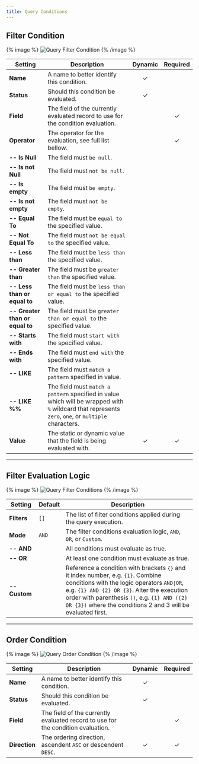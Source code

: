 ```yaml
---
title: Query Conditions
---
```


## Filter Condition

{% image %}
![Query Filter Condition](/next/assets/ytp/sources/query-filter-condition.webp)
{% /image %}

| Setting | Description | Dynamic | Required |
| ------- | ----------- | :-----: | :------: |
| **Name** | A name to better identify this condition. | &#x2713; |
| **Status** | Should this condition be evaluated. | &#x2713; |
| **Field** | The field of the currently evaluated record to use for the condition evaluation. | | &#x2713; |
| **Operator** | The operator for the evaluation, see full list bellow. | | &#x2713; |
| **-- Is Null** | The field must `be null`. |
| **-- Is not Null** | The field must `not be null`. |
| **-- Is empty** | The field must `be empty`. |
| **-- Is not empty** | The field must `not be empty`. |
| **-- Equal To** | The field must be `equal to` the specified value. |
| **-- Not Equal To** | The field must `not be equal to` the specified value. |
| **-- Less than** | The field must be `less than` the specified value. |
| **-- Greater than** | The field must be `greater than` the specified value. |
| **-- Less than or equal to** | The field must be `less than or equal to` the specified value. |
| **-- Greater than or equal to** | The field must be `greater than or equal to` the specified value. |
| **-- Starts with** | The field must `start with` the specified value. |
| **-- Ends with** | The field must `end with` the specified value. |
| **-- LIKE** | The field must `match a pattern` specified in value.  |
| **-- LIKE %%** | The field must `match a pattern` specified in value which will be wrapped with `%` wildcard that represents `zero`, `one`, or `multiple` characters. |
| **Value** | The static or dynamic value that the field is being evaluated with. | &#x2713; | &#x2713; |

---

## Filter Evaluation Logic

{% image %}
![Query Filter Conditions](/next/assets/ytp/sources/query-filter-conditions.webp)
{% /image %}

| Setting | Default | Description |
| ------- | ------- | ----------- |
| **Filters** | `[]` | The list of filter conditions applied during the query execution. |
| **Mode** | `AND` | The filter conditions evaluation logic, `AND`, `OR`, or `Custom`. |
| **-- AND** |  | All conditions must evaluate as true. |
| **-- OR** |  | At least one condition must evaluate as true. |
| **-- Custom** |  | Reference a condition with brackets `{}` and it index number, e.g. `{1}`. Combine conditions with the logic operators `AND\|OR`, e.g. `{1} AND {2} OR {3}`. Alter the execution order with parenthesis `()`, e.g. `{1} AND ({2} OR {3})` where the conditions 2 and 3 will be evaluated first. |

---

## Order Condition

{% image %}
![Query Order Condition](/next/assets/ytp/sources/query-order-condition.webp)
{% /image %}

| Setting | Description | Dynamic | Required |
| ------- | ----------- | :-----: | :------: |
| **Name** | A name to better identify this condition. | &#x2713; |
| **Status** | Should this condition be evaluated. | &#x2713; |
| **Field** | The field of the currently evaluated record to use for the condition evaluation. | | &#x2713; |
| **Direction** | The ordering direction, ascendent `ASC` or descendent `DESC`. | &#x2713; | &#x2713; |
